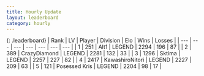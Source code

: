 ```yaml
---
title: Hourly Update
layout: leaderboard
category: hourly
---
```


{: .leaderboard}
| Rank | LV | Player | Division | Elo | Wins | Losses |
| --- | --- | --- | --- | --- | --- | --- |
| <span data-change="0">1</span> | 251 | <span title="ID: 443550">Alt1</span> | LEGEND | <span data-change="0">2294</span> | <span data-change="0">196</span> | <span data-change="0">87</span> |
| <span data-change="0">2</span> | 389 | <span title="ID: 202316">CrazyDiamond</span> | LEGEND | <span data-change="0">2281</span> | <span data-change="0">132</span> | <span data-change="0">33</span> |
| <span data-change="0">3</span> | 1296 | <span title="ID: 353063">Sktima</span> | LEGEND | <span data-change="0">2257</span> | <span data-change="0">227</span> | <span data-change="0">82</span> |
| <span data-change="0">4</span> | 2417 | <span title="ID: 164871">KawashiroNitori</span> | LEGEND | <span data-change="-15">2227</span> | <span data-change="0">209</span> | <span data-change="1">63</span> |
| <span data-change="0">5</span> | 121 | <span title="ID: 402846">Posessed Kris</span> | LEGEND | <span data-change="0">2204</span> | <span data-change="0">98</span> | <span data-change="0">17</span> |